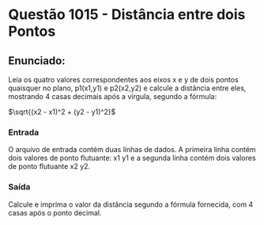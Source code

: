 # Questão 1015 - Distância entre dois Pontos
## Enunciado:
Leia os quatro valores correspondentes aos eixos x e y de dois pontos quaisquer no plano, p1(x1,y1) e p2(x2,y2) e calcule a distância entre eles, mostrando 4 casas decimais após a vírgula, segundo a fórmula:

$\sqrt{(x2 - x1)^2 + (y2 - y1)^2}$
### Entrada
O arquivo de entrada contém duas linhas de dados. A primeira linha contém dois valores de ponto flutuante: x1 y1 e a segunda linha contém dois valores de ponto flutuante x2 y2. 
### Saída
Calcule e imprima o valor da distância segundo a fórmula fornecida, com 4 casas após o ponto decimal.
